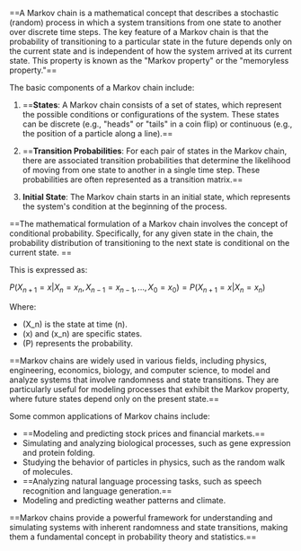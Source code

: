==A Markov chain is a mathematical concept that describes a stochastic (random) process in which a system transitions from one state to another over discrete time steps. The key feature of a Markov chain is that the probability of transitioning to a particular state in the future depends only on the current state and is independent of how the system arrived at its current state. This property is known as the "Markov property" or the "memoryless property."==

The basic components of a Markov chain include:

1. ==**States**: A Markov chain consists of a set of states, which represent the possible conditions or configurations of the system. These states can be discrete (e.g., "heads" or "tails" in a coin flip) or continuous (e.g., the position of a particle along a line).==

2. ==**Transition Probabilities**: For each pair of states in the Markov chain, there are associated transition probabilities that determine the likelihood of moving from one state to another in a single time step. These probabilities are often represented as a transition matrix.==

3. **Initial State**: The Markov chain starts in an initial state, which represents the system's condition at the beginning of the process.

==The mathematical formulation of a Markov chain involves the concept of conditional probability. Specifically, for any given state in the chain, the probability distribution of transitioning to the next state is conditional on the current state. ==

This is expressed as:

$P(X_{n+1} = x | X_n = x_n, X_{n-1} = x_{n-1}, ..., X_0 = x_0) = P(X_{n+1} = x | X_n = x_n)$

Where:
- \(X_n\) is the state at time \(n\).
- \(x\) and \(x_n\) are specific states.
- \(P\) represents the probability.

==Markov chains are widely used in various fields, including physics, engineering, economics, biology, and computer science, to model and analyze systems that involve randomness and state transitions. They are particularly useful for modeling processes that exhibit the Markov property, where future states depend only on the present state.==

Some common applications of Markov chains include:

- ==Modeling and predicting stock prices and financial markets.==
- Simulating and analyzing biological processes, such as gene expression and protein folding.
- Studying the behavior of particles in physics, such as the random walk of molecules.
- ==Analyzing natural language processing tasks, such as speech recognition and language generation.==
- Modeling and predicting weather patterns and climate.

==Markov chains provide a powerful framework for understanding and simulating systems with inherent randomness and state transitions, making them a fundamental concept in probability theory and statistics.==